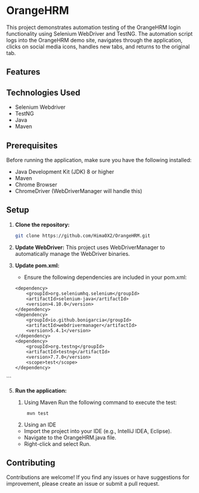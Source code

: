 # OrangeHRM

This project demonstrates automation testing of the OrangeHRM login functionality using Selenium WebDriver and TestNG. The automation script logs into the OrangeHRM demo site, navigates through the application, clicks on social media icons, handles new tabs, and returns to the original tab.

## Features



## Technologies Used

- Selenium Webdriver
- TestNG
- Java
- Maven

## Prerequisites

Before running the application, make sure you have the following installed:

- Java Development Kit (JDK) 8 or higher
- Maven
- Chrome Browser
- ChromeDriver (WebDriverManager will handle this)

## Setup

1. **Clone the repository:**

    ```bash
    git clone https://github.com/Hima0X2/OrangeHRM.git
    ```
    
2. **Update WebDriver:**
   This project uses WebDriverManager to automatically manage the WebDriver binaries.
   
3. **Update pom.xml:**
    - Ensure the following dependencies are included in your pom.xml:

    ```<dependencies>
    <dependency>
        <groupId>org.seleniumhq.selenium</groupId>
        <artifactId>selenium-java</artifactId>
        <version>4.10.0</version>
    </dependency>
    <dependency>
        <groupId>io.github.bonigarcia</groupId>
        <artifactId>webdrivermanager</artifactId>
        <version>5.4.1</version>
    </dependency>
    <dependency>
        <groupId>org.testng</groupId>
        <artifactId>testng</artifactId>
        <version>7.7.0</version>
        <scope>test</scope>
    </dependency>
</dependencies>
    ```
    
5. **Run the application:**

   1. Using Maven
      Run the following command to execute the test:
       ```
        mvn test
        ```
   2. Using an IDE
    - Import the project into your IDE (e.g., IntelliJ IDEA, Eclipse).
    - Navigate to the OrangeHRM.java file.
    - Right-click and select Run.

## Contributing

Contributions are welcome! If you find any issues or have suggestions for improvement, please create an issue or submit a pull request.
